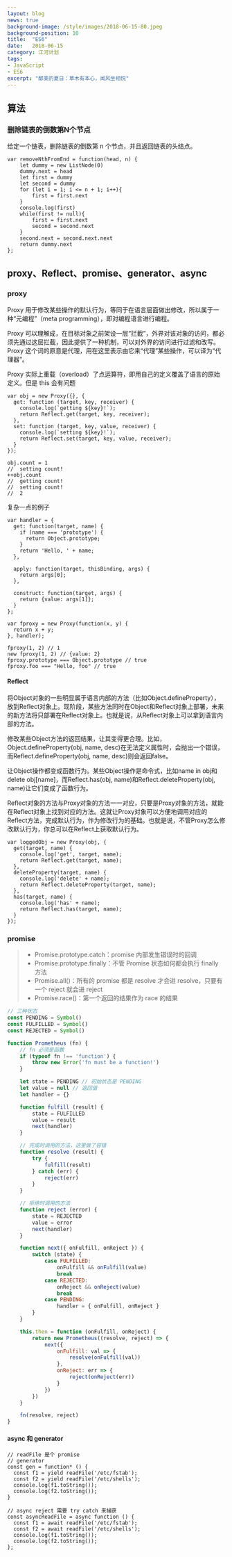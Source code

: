 ```yaml
---
layout: blog
news: true
background-image: /style/images/2018-06-15-80.jpeg
background-position: 10
title:  "ES6"
date:   2018-06-15
category: 江河计划
tags:
- JavaScript
- ES6
excerpt: "醇美的夏日：草木有本心，闻风坐相悦"
---
```


## 算法

### 删除链表的倒数第N个节点

给定一个链表，删除链表的倒数第 n 个节点，并且返回链表的头结点。
```
var removeNthFromEnd = function(head, n) {
    let dummy = new ListNode(0)
    dummy.next = head
    let first = dummy
    let second = dummy
    for (let i = 1; i <= n + 1; i++){
        first = first.next
    }
    console.log(first)
    while(first != null){
        first = first.next
        second = second.next
    }
    second.next = second.next.next
    return dummy.next
};
```

## proxy、Reflect、promise、generator、async

### proxy

Proxy 用于修改某些操作的默认行为，等同于在语言层面做出修改，所以属于一种“元编程”（meta programming），即对编程语言进行编程。

Proxy 可以理解成，在目标对象之前架设一层“拦截”，外界对该对象的访问，都必须先通过这层拦截，因此提供了一种机制，可以对外界的访问进行过滤和改写。Proxy 这个词的原意是代理，用在这里表示由它来“代理”某些操作，可以译为“代理器”。

Proxy 实际上重载（overload）了点运算符，即用自己的定义覆盖了语言的原始定义。但是 this 会有问题

    var obj = new Proxy({}, {
      get: function (target, key, receiver) {
        console.log(`getting ${key}!`);
        return Reflect.get(target, key, receiver);
      },
      set: function (target, key, value, receiver) {
        console.log(`setting ${key}!`);
        return Reflect.set(target, key, value, receiver);
      }
    });
    
    obj.count = 1
    //  setting count!
    ++obj.count
    //  getting count!
    //  setting count!
    //  2

复杂一点的例子
    
    var handler = {
      get: function(target, name) {
        if (name === 'prototype') {
          return Object.prototype;
        }
        return 'Hello, ' + name;
      },
    
      apply: function(target, thisBinding, args) {
        return args[0];
      },
    
      construct: function(target, args) {
        return {value: args[1]};
      }
    };
    
    var fproxy = new Proxy(function(x, y) {
      return x + y;
    }, handler);
    
    fproxy(1, 2) // 1
    new fproxy(1, 2) // {value: 2}
    fproxy.prototype === Object.prototype // true
    fproxy.foo === "Hello, foo" // true

#### Reflect

将Object对象的一些明显属于语言内部的方法（比如Object.defineProperty），放到Reflect对象上。现阶段，某些方法同时在Object和Reflect对象上部署，未来的新方法将只部署在Reflect对象上。也就是说，从Reflect对象上可以拿到语言内部的方法。

修改某些Object方法的返回结果，让其变得更合理。比如，Object.defineProperty(obj, name, desc)在无法定义属性时，会抛出一个错误，而Reflect.defineProperty(obj, name, desc)则会返回false。

让Object操作都变成函数行为。某些Object操作是命令式，比如name in obj和delete obj[name]，而Reflect.has(obj, name)和Reflect.deleteProperty(obj, name)让它们变成了函数行为。

Reflect对象的方法与Proxy对象的方法一一对应，只要是Proxy对象的方法，就能在Reflect对象上找到对应的方法。这就让Proxy对象可以方便地调用对应的Reflect方法，完成默认行为，作为修改行为的基础。也就是说，不管Proxy怎么修改默认行为，你总可以在Reflect上获取默认行为。

    var loggedObj = new Proxy(obj, {
      get(target, name) {
        console.log('get', target, name);
        return Reflect.get(target, name);
      },
      deleteProperty(target, name) {
        console.log('delete' + name);
        return Reflect.deleteProperty(target, name);
      },
      has(target, name) {
        console.log('has' + name);
        return Reflect.has(target, name);
      }
    });
    
### promise

> * Promise.prototype.catch：promise 内部发生错误时的回调
> * Promise.prototype.finally：不管 Promise 状态如何都会执行 finally 方法
> * Promise.all()：所有的 promise 都是 resolve 才会进 resolve，只要有一个 reject 就会进 reject
> * Promise.race()：第一个返回的结果作为 race 的结果

```javascript
// 三种状态
const PENDING = Symbol()
const FULFILLED = Symbol()
const REJECTED = Symbol()

function Prometheus (fn) {
    // fn 必须是函数
    if (typeof fn !== 'function') {
        throw new Error('fn must be a function!')
    }

    let state = PENDING // 初始状态是 PENDING
    let value = null // 返回值
    let handler = {}

    function fulfill (result) {
        state = FULFILLED
        value = result
        next(handler)
    }

    // 完成时调用的方法，这里做了容错
    function resolve (result) {
        try {
            fulfill(result)
        } catch (err) {
            reject(err)
        }
    }

    // 拒绝时调用的方法
    function reject (error) {
        state = REJECTED
        value = error
        next(handler)
    }

    function next({ onFulfill, onReject }) {
        switch (state) {
            case FULFILLED:
                onFulfill && onFulfill(value)
                break
            case REJECTED:
                onReject && onReject(value)
                break
            case PENDING:
                handler = { onFulfill, onReject }
        }
    }

    this.then = function (onFulfill, onReject) {
        return new Prometheus((resolve, reject) => {
            next({
                onFulfill: val => {
                    resolve(onFulfill(val))
                },
                onReject: err => {
                    reject(onReject(err))
                }
            })
        })
    }

    fn(resolve, reject)
}
```
#### async 和 generator

    // readFile 是个 promise
    // generator
    const gen = function* () {
      const f1 = yield readFile('/etc/fstab');
      const f2 = yield readFile('/etc/shells');
      console.log(f1.toString());
      console.log(f2.toString());
    }
    
    // async reject 需要 try catch 来捕获
    const asyncReadFile = async function () {
      const f1 = await readFile('/etc/fstab');
      const f2 = await readFile('/etc/shells');
      console.log(f1.toString());
      console.log(f2.toString());
    };